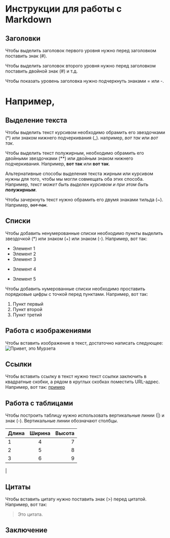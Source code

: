 # Инструкции для работы с Markdown

## Заголовки

Чтобы выделить заголовок первого уровня нужно перед заголовком поставить знак (#).

Чтобы выделить заголовок второго уровня нужно перед заголовком поставить двойной знак (#) 
и т.д.

Чтобы показать уровень заголовка нужно подчеркнуть знаками = или -. 

Например, 
=


## Выделение текста


Чтобы выделить текст курсивом необходимо обрамить его звездочками (*) или знаком нижнего подчеркивания (_). например, *вот так* или _вот так_.

Чтобы выделить текст полужирным, необходимо обрамить его двойными звездочками (**) или двойным знаком нижнего подчеркивания. Например, **вот так** или __вот так__.

Альтернативные способы выделения текста жирным или курсивом нужны для того, чтобы мы могли совмещать оба этих способа. Например, _текст может быть выделен курсивом и при этом быть **полужирным**_.

Чтобы зачеркнуть текст нужно обрамить его двумя знаками тильда (~). Например, ~~вот nак~~.

## Списки


Чтобы добавить ненумерованные списки необходимо пункты выделить звездочкой (*) или знаком (+) или знаком (-). Например, вот так:
* Элемент 1
* Элемент 2
* Элемент 3
+ Элемент 4
- Элемент 5

Чтобы добавить нумерованные списки необходимо проставить порядковые цифры с точкой перед пунктами. Например, вот так:
1. Пункт первый
2. Пункт второй
3. Пункт третий


## Работа с изображениями

Чтобы вставить изображение в текст, достаточно написать следующее:
![Привет, это Мурзета](Murzeta.jpg)

## Ссылки

Чтобы вставить ссылку в текст нужно текст ссылки заключить в квадратные скобки, а рядом в круглых скобках поместить URL-адрес. Например, вот так:
[пример](http://example.com/ "Необязательная подсказка")

## Работа с таблицами

Чтобы построить таблицу нужно использовать вертикальные линии (|) и знак (-). Вертикальные линии обозначают столбцы.


|Длина|Ширина|Высота|
|-----|:----:|-----:|
|1|4|7|
|2|5|8|
|3|6|9|
|



## Цитаты

Чтобы вставить цитату нужно поставить знак (>) перед цитатой. Например, вот так:
> Это цитата.


## Заключение